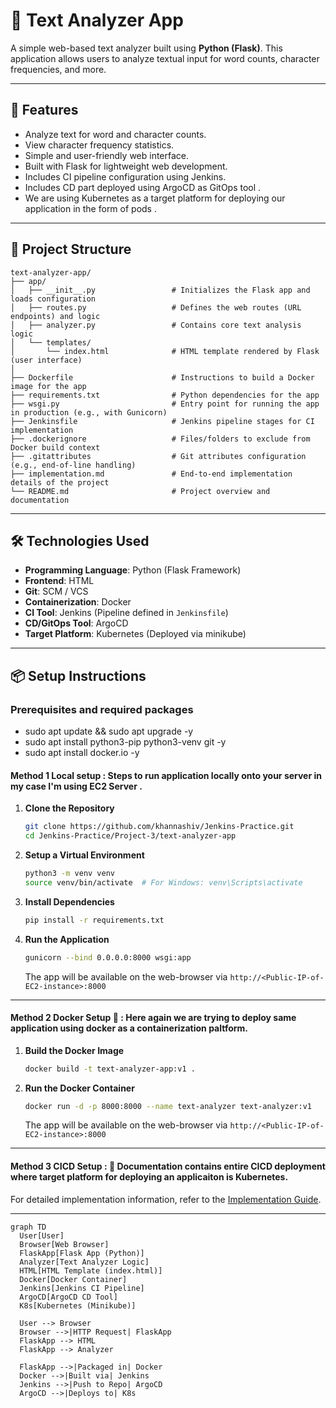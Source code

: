 # 📝 Text Analyzer App

A simple web-based text analyzer built using **Python (Flask)**. This application allows users to analyze textual input for word counts, character frequencies, and more.

---

## 🚀 Features

- Analyze text for word and character counts.
- View character frequency statistics.
- Simple and user-friendly web interface.
- Built with Flask for lightweight web development.
- Includes CI pipeline configuration using Jenkins.
- Includes CD part deployed using ArgoCD as GitOps tool .
- We are using Kubernetes as a target platform for deploying our application in the form of pods .

---

## 📂 Project Structure

```plaintext
text-analyzer-app/
├── app/
│   ├── __init__.py                 # Initializes the Flask app and loads configuration
│   ├── routes.py                   # Defines the web routes (URL endpoints) and logic
│   ├── analyzer.py                 # Contains core text analysis logic
│   └── templates/
│       └── index.html              # HTML template rendered by Flask (user interface)
│
├── Dockerfile                      # Instructions to build a Docker image for the app
├── requirements.txt                # Python dependencies for the app
├── wsgi.py                         # Entry point for running the app in production (e.g., with Gunicorn)
├── Jenkinsfile                     # Jenkins pipeline stages for CI implementation
├── .dockerignore                   # Files/folders to exclude from Docker build context
├── .gitattributes                  # Git attributes configuration (e.g., end-of-line handling)
├── implementation.md               # End-to-end implementation details of the project
└── README.md                       # Project overview and documentation
```

---

## 🛠️ Technologies Used

- **Programming Language**: Python (Flask Framework)
- **Frontend**: HTML
- **Git**: SCM / VCS
- **Containerization**: Docker
- **CI Tool**: Jenkins (Pipeline defined in `Jenkinsfile`)
- **CD/GitOps Tool**: ArgoCD
- **Target Platform**: Kubernetes (Deployed via minikube)

---

## 📦 Setup Instructions

### Prerequisites and required packages 

- sudo apt update && sudo apt upgrade -y
- sudo apt install python3-pip python3-venv git -y
- sudo apt  install docker.io -y

#### Method 1 Local setup : Steps to run application locally onto your server in my case I'm using EC2 Server .

1. **Clone the Repository**
   ```bash
   git clone https://github.com/khannashiv/Jenkins-Practice.git
   cd Jenkins-Practice/Project-3/text-analyzer-app
   ```

2. **Setup a Virtual Environment**
   ```bash
   python3 -m venv venv
   source venv/bin/activate  # For Windows: venv\Scripts\activate
   ```

3. **Install Dependencies**
   ```bash
   pip install -r requirements.txt
   ```

4. **Run the Application**
   ```bash
   gunicorn --bind 0.0.0.0:8000 wsgi:app
   ```
   The app will be available on the web-browser via `http://<Public-IP-of-EC2-instance>:8000`

---

#### Method 2 Docker Setup 🐳 : Here again we are trying to deploy same application using docker as a containerization paltform.

1. **Build the Docker Image**
   ```bash
   docker build -t text-analyzer-app:v1 .
   ```

2. **Run the Docker Container**
   ```bash
   docker run -d -p 8000:8000 --name text-analyzer text-analyzer:v1
   ```
    The app will be available on the web-browser via `http://<Public-IP-of-EC2-instance>:8000`

---

#### Method 3 CICD Setup : 📄 Documentation contains entire CICD deployment where target platform for deploying an applicaiton is Kubernetes.

For detailed implementation information, refer to the [Implementation Guide](./implementation.md).

---

```mermaid
graph TD
  User[User]
  Browser[Web Browser]
  FlaskApp[Flask App (Python)]
  Analyzer[Text Analyzer Logic]
  HTML[HTML Template (index.html)]
  Docker[Docker Container]
  Jenkins[Jenkins CI Pipeline]
  ArgoCD[ArgoCD CD Tool]
  K8s[Kubernetes (Minikube)]

  User --> Browser
  Browser -->|HTTP Request| FlaskApp
  FlaskApp --> HTML
  FlaskApp --> Analyzer

  FlaskApp -->|Packaged in| Docker
  Docker -->|Built via| Jenkins
  Jenkins -->|Push to Repo| ArgoCD
  ArgoCD -->|Deploys to| K8s
